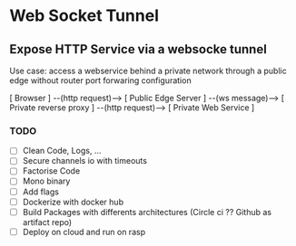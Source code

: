 # Web Socket Tunnel 

## Expose HTTP Service via a websocke tunnel

Use case: access a webservice behind a private network through a public edge without router port forwaring configuration

[ Browser ] --(http request)--> [ Public Edge Server ] --(ws message)--> [ Private reverse proxy ] --(http request)--> [ Private Web Service ]

### TODO

- [ ] Clean Code, Logs, ...
- [ ] Secure channels io with timeouts
- [ ] Factorise Code
- [ ] Mono binary
- [ ] Add flags
- [ ] Dockerize with docker hub
- [ ] Build Packages with differents architectures (Circle ci ?? Github as artifact repo)
- [ ] Deploy on cloud and run on rasp
